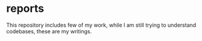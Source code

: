 # reports
This repository includes few of my work, while I am still trying to understand codebases, these are my writings.
